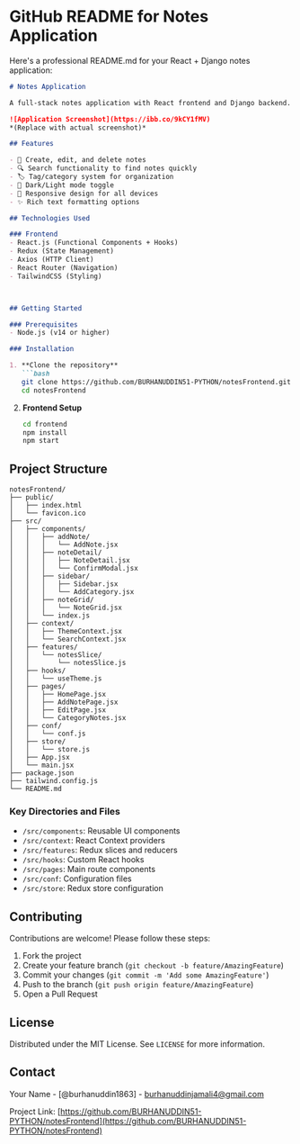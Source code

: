 # GitHub README for Notes Application

Here's a professional README.md for your React + Django notes application:

```markdown
# Notes Application

A full-stack notes application with React frontend and Django backend.

![Application Screenshot](https://ibb.co/9kCY1fMV) 
*(Replace with actual screenshot)*

## Features

- 📝 Create, edit, and delete notes
- 🔍 Search functionality to find notes quickly
- 🏷️ Tag/category system for organization
- 🌙 Dark/Light mode toggle
- 📱 Responsive design for all devices
- ✨ Rich text formatting options

## Technologies Used

### Frontend
- React.js (Functional Components + Hooks)
- Redux (State Management)
- Axios (HTTP Client)
- React Router (Navigation)
- TailwindCSS (Styling)



## Getting Started

### Prerequisites
- Node.js (v14 or higher)

### Installation

1. **Clone the repository**
   ```bash
   git clone https://github.com/BURHANUDDIN51-PYTHON/notesFrontend.git
   cd notesFrontend
   ```

2. **Frontend Setup**
   ```bash
   cd frontend
   npm install
   npm start
   ```



## Project Structure

```
notesFrontend/
├── public/
│   ├── index.html
│   └── favicon.ico
├── src/
│   ├── components/
│   │   ├── addNote/
│   │   │   └── AddNote.jsx
│   │   ├── noteDetail/
│   │   │   ├── NoteDetail.jsx
│   │   │   └── ConfirmModal.jsx
│   │   ├── sidebar/
│   │   │   ├── Sidebar.jsx
│   │   │   └── AddCategory.jsx
│   │   ├── noteGrid/
│   │   │   └── NoteGrid.jsx
│   │   └── index.js
│   ├── context/
│   │   ├── ThemeContext.jsx
│   │   └── SearchContext.jsx
│   ├── features/
│   │   └── notesSlice/
│   │       └── notesSlice.js
│   ├── hooks/
│   │   └── useTheme.js
│   ├── pages/
│   │   ├── HomePage.jsx
│   │   ├── AddNotePage.jsx
│   │   ├── EditPage.jsx
│   │   └── CategoryNotes.jsx
│   ├── conf/
│   │   └── conf.js
│   ├── store/
│   │   └── store.js
│   ├── App.jsx
│   └── main.jsx
├── package.json
├── tailwind.config.js
└── README.md
```

### Key Directories and Files

- `/src/components`: Reusable UI components
- `/src/context`: React Context providers
- `/src/features`: Redux slices and reducers
- `/src/hooks`: Custom React hooks
- `/src/pages`: Main route components
- `/src/conf`: Configuration files
- `/src/store`: Redux store configuration


## Contributing

Contributions are welcome! Please follow these steps:

1. Fork the project
2. Create your feature branch (`git checkout -b feature/AmazingFeature`)
3. Commit your changes (`git commit -m 'Add some AmazingFeature'`)
4. Push to the branch (`git push origin feature/AmazingFeature`)
5. Open a Pull Request

## License

Distributed under the MIT License. See `LICENSE` for more information.

## Contact

Your Name - [@burhanuddin1863] - burhanuddinjamali4@gmail.com

Project Link: [https://github.com/BURHANUDDIN51-PYTHON/notesFrontend](https://github.com/BURHANUDDIN51-PYTHON/notesFrontend)
```

